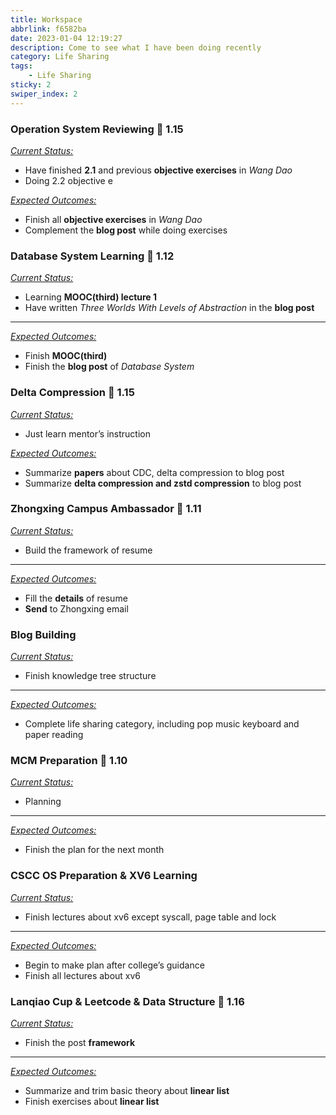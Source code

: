 ```yaml
---
title: Workspace
abbrlink: f6582ba
date: 2023-01-04 12:19:27
description: Come to see what I have been doing recently
category: Life Sharing
tags:
    - Life Sharing
sticky: 2
swiper_index: 2
---
```


### Operation System Reviewing :date: 1.15

<u>*Current Status:*</u>

-   Have finished **2.1** and previous **objective exercises** in *Wang Dao*
-   Doing 2.2 objective e

<u>*Expected Outcomes:*</u>

-   Finish all **objective exercises** in *Wang Dao*
-   Complement the **blog post** while doing exercises

### Database System Learning :date: 1.12

<u>*Current Status:*</u>

-   Learning **MOOC(third) lecture 1**
-   Have written *Three Worlds With Levels of Abstraction* in the **blog post**

---

<u>*Expected Outcomes:*</u>

-   Finish **MOOC(third)**
-   Finish the **blog post** of *Database System*

### Delta Compression :date: 1.15

<u>*Current Status:*</u>

-   Just learn mentor’s instruction

*<u>Expected Outcomes:</u>*

-   Summarize **papers** about CDC, delta compression to blog post
-   Summarize **delta compression and zstd compression** to blog post

### Zhongxing Campus Ambassador  :date: 1.11

<u>*Current Status:*</u>

-   Build the framework of resume

---

<u>*Expected Outcomes:*</u>

-   Fill the **details** of resume
-   **Send** to Zhongxing email

### Blog Building

<u>*Current Status:*</u>

-   Finish knowledge tree structure

---

<u>*Expected Outcomes:*</u>

-   Complete life sharing category, including pop music keyboard and paper reading

### MCM Preparation :date: 1.10

<u>*Current Status:*</u>

-   Planning

---

<u>*Expected Outcomes:*</u>

-   Finish the plan for the next month

### CSCC OS Preparation & XV6 Learning

<u>*Current Status:*</u>

-   Finish lectures about xv6 except syscall, page table and lock

---

<u>*Expected Outcomes:*</u>

-   Begin to make plan after college’s guidance
-   Finish all lectures about xv6

### Lanqiao Cup & Leetcode & Data Structure :date: 1.16

<u>*Current Status:*</u>

-   Finish the post **framework**

---

<u>*Expected Outcomes:*</u>

-   Summarize and trim basic theory about **linear list**
-   Finish exercises about **linear list**
